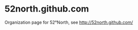 52north.github.com
==================

Organization page for 52°North, see http://52north.github.com/
